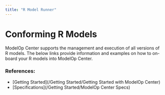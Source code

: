 ```yaml
---
title: "R Model Runner"
---
```


# Conforming R Models

ModelOp Center supports the management and execution of all versions of R models. The below links provide information and examples on how to on-board your R models into ModelOp Center.

### References:

- [Getting Started](/Getting Started/Getting Started with ModelOp Center)
- [Specifications](/Getting Started/ModelOp Center Specs)

